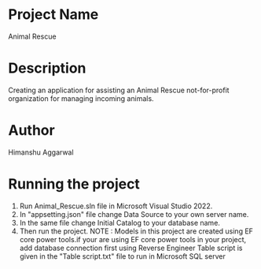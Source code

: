 # Project Name
Animal Rescue
# Description
Creating an application for assisting an Animal Rescue not-for-profit organization for managing incoming animals.
# Author
Himanshu Aggarwal
# Running the project
1. Run Animal_Rescue.sln file in Microsoft Visual Studio 2022.
2. In "appsetting.json" file change Data Source to your own server name.
3. In the same file change Initial Catalog to your database name.
4. Then run the project.
NOTE : Models in this project are created using EF core power tools.if your are using EF core power tools in your project, add database connection first using Reverse Engineer
Table script is given in the "Table script.txt" file to run in Microsoft SQL server

